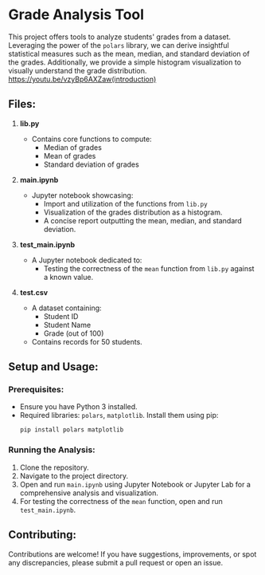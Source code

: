 
# Grade Analysis Tool

This project offers tools to analyze students' grades from a dataset. Leveraging the power of the `polars` library, we can derive insightful statistical measures such as the mean, median, and standard deviation of the grades. Additionally, we provide a simple histogram visualization to visually understand the grade distribution.
https://youtu.be/vzyBp6AXZaw(introduction)
## Files:

1. **lib.py** 
   - Contains core functions to compute:
     - Median of grades
     - Mean of grades
     - Standard deviation of grades

2. **main.ipynb**
   - Jupyter notebook showcasing:
     - Import and utilization of the functions from `lib.py`
     - Visualization of the grades distribution as a histogram.
     - A concise report outputting the mean, median, and standard deviation.

3. **test_main.ipynb**
   - A Jupyter notebook dedicated to:
     - Testing the correctness of the `mean` function from `lib.py` against a known value.
   
4. **test.csv**
   - A dataset containing:
     - Student ID
     - Student Name
     - Grade (out of 100)
   - Contains records for 50 students.

## Setup and Usage:

### Prerequisites:
- Ensure you have Python 3 installed.
- Required libraries: `polars`, `matplotlib`. Install them using pip:
  ```
  pip install polars matplotlib
  ```

### Running the Analysis:

1. Clone the repository.
2. Navigate to the project directory.
3. Open and run `main.ipynb` using Jupyter Notebook or Jupyter Lab for a comprehensive analysis and visualization.
4. For testing the correctness of the `mean` function, open and run `test_main.ipynb`.

## Contributing:

Contributions are welcome! If you have suggestions, improvements, or spot any discrepancies, please submit a pull request or open an issue.
